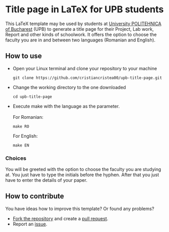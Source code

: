 # Title page in LaTeX for UPB students
This LaTeX template may be used by students at [University POLITEHNICA of Bucharest](https://upb.ro/en/) (UPB) to generate a title page for their Project, Lab work, Report and other kinds of schoolwork. It offers the option to choose the faculty you are in and between two languages (Romanian and English).

## How to use
- Open your Linux terminal and clone your repository to your machine
  ```
  git clone https://github.com/cristiancristea00/upb-title-page.git
  ```
- Change the working directory to the one downloaded
  ```
  cd upb-title-page
  ```
- Execute make with the language as the parameter. <br /> <br />
  For Romanian:
  ```
  make RO
  ```
  For English:
  ```
  make EN
  ```

### Choices
You will be greeted with the option to choose the faculty you are studying at. You just have to type the initials before the hyphen. After that you just have to enter the details of your paper.

## How to contribute
You have ideas how to improve this template?
Or found any problems?

- [Fork the repository](https://help.github.com/articles/fork-a-repo/) and create a [pull request](https://help.github.com/articles/creating-a-pull-request-from-a-fork/).
- Report an [issue](https://github.com/cristiancristea00/upb-title-page/issues).
